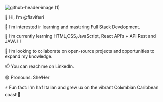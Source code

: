 ![github-header-image (1)](https://github.com/flaviferri/flaviferri/assets/163913487/b0827e2c-8cff-4538-89cb-a6fa80248940)

👋 Hi, I’m @flaviferri

👀 I’m interested in learning and mastering Full Stack Development.

🌱 I’m currently learning HTML,CSS,JavaScript, React API's + API Rest and JAVA !!!

💞️ I’m looking to collaborate on open-source projects and opportunities to expand my knowledge.

📫 You can reach me on [LinkedIn.](https://www.linkedin.com/in/flavia-ferrigno/)

😄 Pronouns: She/Her

⚡ Fun fact: I'm half Italian and grew up on the vibrant Colombian Caribbean coast!🌴
